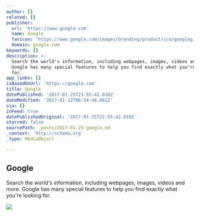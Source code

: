 ```yaml
---
author: []
related: []
publisher:
  url: 'https://www.google.com'
  name: Google
  favicon: 'https://www.google.com/images/branding/product/ico/googleg_lodp.ico'
  domain: google.com
keywords: []
description: >-
  Search the world's information, including webpages, images, videos and more.
  Google has many special features to help you find exactly what you're looking
  for.
app_links: []
isBasedOnUrl: 'https://google.com'
title: Google
datePublished: '2017-01-25T21:55:42.010Z'
dateModified: '2017-01-12T06:54:48.061Z'
via: {}
inFeed: true
datePublishedOriginal: '2017-01-25T21:55:42.010Z'
starred: false
sourcePath: _posts/2017-01-25-google.md
_context: 'http://schema.org'
_type: MediaObject

---
```

<article style=""><h1>Google</h1><p>Search the world's information, including webpages, images, videos and more. Google has many special features to help you find exactly what you're looking for.</p><img src="https://www.google.com/images/branding/googlelogo/1x/googlelogo_white_background_color_272x92dp.png" /></article>